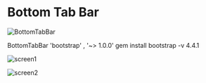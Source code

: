 # Bottom Tab Bar

![BottomTabBar](https://user-images.githubusercontent.com/48187633/73196594-dfbdb980-4155-11ea-8846-2e9f03bee9cd.gif)

BottomTabBar 'bootstrap' , '~> 1.0.0' 
gem install bootstrap -v 4.4.1

![screen1](https://user-images.githubusercontent.com/48187633/73193926-5b693780-4151-11ea-8328-9973ef7ce855.png)

![screen2](https://user-images.githubusercontent.com/48187633/73193972-6de37100-4151-11ea-873a-26e8e12301f2.png)
